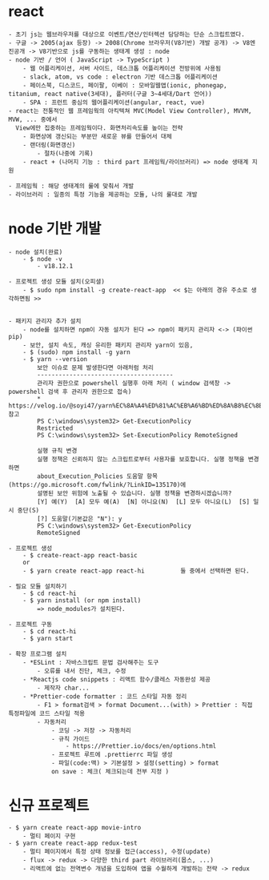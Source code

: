 # react

    - 초기 js는 웹브라우저를 대상으로 이벤트/연산/인터렉션 담당하는 단순 스크립트였다.
    - 구글 -> 2005(ajax 등장) -> 2008(Chrome 브라우저(V8기반) 개발 공개) -> V8엔진공개 -> V8기반으로 js를 구동하는 생태계 생성 : node
    - node 기반 / 언어 ( JavaScript -> TypeScript )
        - 웹 어플리케이션, 서버 사이드, 데스크톱 어플리케이션 전방위에 사용됨
        - slack, atom, vs code : electron 기반 데스크톱 어플리케이션
        - 페이스북, 디스코드, 페이팔, 이베이 : 모바일웹앱(ionic, phonegap, titanium, react native(3세대), 플러터(구글 3~4세대/Dart 언어))
        - SPA : 프런트 중심의 웹어플리케이션(angular, react, vue)
    - react는 전통적인 웹 프레임웍의 아킥텍쳐 MVC(Model View Controller), MVVM, MVW, ... 중에서
      View에만 집중하는 프레임웍이다. 화면처리속도를 높이는 전략
        - 화면상에 갱신되는 부분만 새로운 뷰를 만들어서 대체
        - 랜더링(화면갱신)
            - 절차(나중에 기록)
        - react + (나머지 기능 : third part 프레임웍/라이브러리) => node 생태계 지원

    - 프레임웍 : 해당 생태계의 룰에 맞춰서 개발
    - 라이브러리 : 일종의 특정 기능을 제공하는 모듈, 나의 룰대로 개발

# node 기반 개발

    - node 설치(완료)
        - $ node -v
            - v18.12.1

    - 프로젝트 생성 모듈 설치(오피셜)
        - $ sudo npm install -g create-react-app  << $는 아래의 경유 주소로 생각하면됨 >>


    - 패키지 관리자 추가 설치
        - node를 설치하면 npm이 자동 설치가 된다 => npm이 패키지 관리자 <-> (파이썬 pip)
        - 보안, 설치 속도, 캐싱 유리한 패키지 관리자 yarn이 있음,
        - $ (sudo) npm install -g yarn
        - $ yarn --version
            보안 이슈로 문제 발생한다면 아래처럼 처리
            --------------------------------------
            관리자 권한으로 powershell 실행후 아래 처리 ( window 검색창 -> powershell 검색 후 관리자 권한으로 접속)
            * https://velog.io/@soyi47/yarn%EC%8A%A4%ED%81%AC%EB%A6%BD%ED%8A%B8%EC%8B%A4%ED%96%89%EC%98%A4%EB%A5%98 참고
            PS C:\windows\system32> Get-ExecutionPolicy
            Restricted
            PS C:\windows\system32> Set-ExecutionPolicy RemoteSigned

            실행 규칙 변경
            실행 정책은 신뢰하지 않는 스크립트로부터 사용자를 보호합니다. 실행 정책을 변경하면
            about_Execution_Policies 도움말 항목(https://go.microsoft.com/fwlink/?LinkID=135170)에
            설명된 보안 위험에 노출될 수 있습니다. 실행 정책을 변경하시겠습니까?
            [Y] 예(Y)  [A] 모두 예(A)  [N] 아니요(N)  [L] 모두 아니요(L)  [S] 일시 중단(S)
            [?] 도움말(기본값은 "N"): y
            PS C:\windows\system32> Get-ExecutionPolicy
            RemoteSigned

    - 프로젝트 생성
        - $ create-react-app react-basic
        or
        - $ yarn create react-app react-hi          둘 중에서 선택하면 된다.

    - 필요 모듈 설치하기
        - $ cd react-hi
        - $ yarn install (or npm install)
            => node_modules가 설치된다.

    - 프로젝트 구동
        - $ cd react-hi
        - $ yarn start

    - 확장 프로그램 설치
        - *ESLint : 자바스크립트 문법 검사해주는 도구
            - 오류를 내서 진단, 체크, 수정
        - *Reactjs code snippets : 리액트 함수/클레스 자동완성 제공
            - 제작자 char...
        - *Prettier-code formatter : 코드 스타일 자동 정리
            - F1 > format검색 > format Document...(with) > Prettier : 직접 특정파일에 코드 스타일 적용
            - 자동처리
                - 코딩 -> 저장 -> 자동처리
                - 규칙 가이드
                    - https://Prettier.io/docs/en/options.html
                - 프로젝트 루트에 .prettierrc 파일 생성
                - 파일(code:맥) > 기본설정 > 설정(setting) > format
                on save : 체크( 체크되는데 전부 지정 )

# 신규 프로젝트

    - $ yarn create react-app movie-intro
        - 멀티 페이지 구현
    - $ yarn create react-app redux-test
        - 멀티 페이지에서 특정 상태 정보를 접근(access), 수정(update)
        - flux -> redux -> 다양한 third part 라이브러리(몹스, ...)
        - 리액트에 없는 전역변수 개념을 도입하여 앱을 수월하게 개발하는 전략 -> redux

